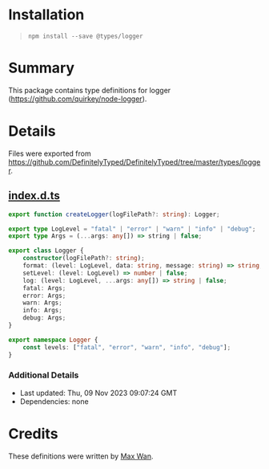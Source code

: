 # Installation
> `npm install --save @types/logger`

# Summary
This package contains type definitions for logger (https://github.com/quirkey/node-logger).

# Details
Files were exported from https://github.com/DefinitelyTyped/DefinitelyTyped/tree/master/types/logger.
## [index.d.ts](https://github.com/DefinitelyTyped/DefinitelyTyped/tree/master/types/logger/index.d.ts)
````ts
export function createLogger(logFilePath?: string): Logger;

export type LogLevel = "fatal" | "error" | "warn" | "info" | "debug";
export type Args = (...args: any[]) => string | false;

export class Logger {
    constructor(logFilePath?: string);
    format: (level: LogLevel, data: string, message: string) => string;
    setLevel: (level: LogLevel) => number | false;
    log: (level: LogLevel, ...args: any[]) => string | false;
    fatal: Args;
    error: Args;
    warn: Args;
    info: Args;
    debug: Args;
}

export namespace Logger {
    const levels: ["fatal", "error", "warn", "info", "debug"];
}

````

### Additional Details
 * Last updated: Thu, 09 Nov 2023 09:07:24 GMT
 * Dependencies: none

# Credits
These definitions were written by [Max Wan](https://github.com/maxwan).
